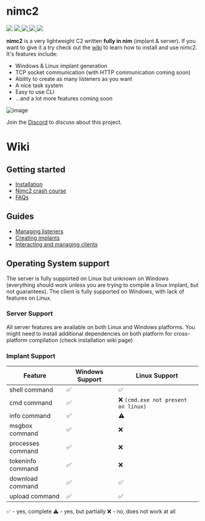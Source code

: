 # nimc2
<div>
<img src="https://img.shields.io/github/stars/d4rckh/nimc2"></img>
<a href="https://github.com/d4rckh/nimc2/issues">
  <img src="https://img.shields.io/github/issues/d4rckh/nimc2"></img>
</a>
<a href="https://github.com/d4rckh/nimc2/network">
  <img src="https://img.shields.io/github/forks/d4rckh/nimc2"></img>
</a>
<a href="https://github.com/d4rckh/nimc2/blob/main/LICENSE">
  <img src="https://img.shields.io/github/license/d4rckh/nimc2"></img>
</a>
<img src="https://img.shields.io/github/languages/top/d4rckh/nimc2"></img><br>
</div>

**nimc2** is a very lightweight C2 written **fully in nim** (implant & server). If you want to give it a try check out the [wiki](https://github.com/d4rckh/nimc2/wiki) to learn how to install and use nimc2. It's features include:
- Windows & Linux implant generation
- TCP socket communication (with HTTP communication coming soon)
- Ability to create as many listeners as you want
- A nice task system
- Easy to use CLI
- ...and a lot more features coming soon

![image](https://user-images.githubusercontent.com/35298550/167257694-1cda7f5c-a013-4910-af93-f51ad1d6ca4a.png)

Join the [Discord](https://discord.gg/kCjkfQEB) to discuss about this project.

# Wiki

## Getting started

- [Installation](https://github.com/d4rckh/nimc2/wiki/Installation)
- [Nimc2 crash course](https://github.com/d4rckh/nimc2/wiki/Usage)
- [FAQs](https://github.com/d4rckh/nimc2/wiki/FAQs)

## Guides

- [Managing listeners](https://github.com/d4rckh/nimc2/wiki/Managing-listeners)
- [Creating implants](https://github.com/d4rckh/nimc2/wiki/Creating-implants)
- [Interacting and managing clients](https://github.com/d4rckh/nimc2/wiki/Interacting-and-managing-clients)

## Operating System support

The server is fully supported on Linux but unknown on Windows (everything should work unless you are trying to compile a linux implant, but not guarantees). The client is fully supported on Windows, with lack of features on Linux.

### Server Support

All server features are available on both Linux and Windows platforms. You might need to install additional dependencies on both platform for cross-platform compilation (check installation wiki page)


### Implant Support

| Feature | Windows Support | Linux Support |
|---|---|---|
| shell command | ✅ | ✅ |
| cmd command | ✅ | ❌ `(cmd.exe not present on linux)` |
| info command | ✅ | ⚠️ |
| msgbox command | ✅ | ❌ |
| processes command | ✅ | ❌ |
| tokeninfo command | ✅ | ❌ |
| download command | ✅ | ✅ |
| upload command | ✅ | ✅ |

✅ - yes, complete
⚠️ - yes, but partially
❌ - no, does not work at all

